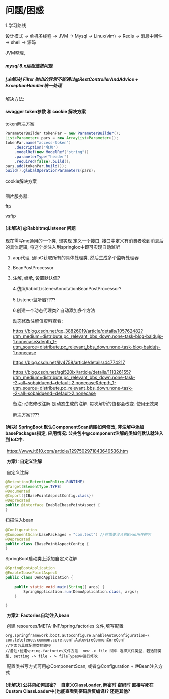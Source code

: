 # 问题/困惑

1.学习路线

设计模式  ->  单机多线程  -> JVM  -> Mysql  -> Linux(vim) -> Redis -> 消息中间件 -> shell -> 源码

JVM整理,



##### mysql 8.x远程连接问题



##### [未解决] Filter 抛出的异常不能通过@RestControllerAndAdvice + ExceptionHandler统一处理

解决方法: 



#### swagger token参数 和 cookie 解决方案

token解决方案

```java
ParameterBuilder tokenPar = new ParameterBuilder();
List<Parameter> pars = new ArrayList<Parameter>();
tokenPar.name("access-token")
    .description("令牌")
    .modelRef(new ModelRef("string"))
    .parameterType("header")
    .required(false).build();
pars.add(tokenPar.build());
build().globalOperationParameters(pars);
```

cookie解决方案

```java

```



图片服务器: 

ftp

vsftp



####  [未解决] @RabbitmqListener 问题 

现在需写mq通用的一个类, 想实现 定义一个接口, 接口中定义有消费者收到消息后的具体逻辑, 将这个类注入到springIoc中即可实现自动监听

1. aop代理, 通IoC获取所有的具体处理类, 然后生成多个监听处理器

2. BeanPostProcessor

3. 注解, 继承, 设置默认值?

   4.仿照RabbitListenerAnnotationBeanPostProcessor?

   5.Listener监听器????
   
   6.创建一个动态代理类? 自动添加多个方法
   
   
   
   动态修改注解值资料查看:
   
   https://blog.csdn.net/qq_38826019/article/details/105762482?utm_medium=distribute.pc_relevant_bbs_down.none-task-blog-baidujs-1.nonecase&depth_1-utm_source=distribute.pc_relevant_bbs_down.none-task-blog-baidujs-1.nonecase
   
   https://blog.csdn.net/jly4758/article/details/44774217
   
   https://blog.csdn.net/sgl520lxl/article/details/111326155?utm_medium=distribute.pc_relevant_bbs_down.none-task--2~all~sobaiduend~default-2.nonecase&depth_1-utm_source=distribute.pc_relevant_bbs_down.none-task--2~all~sobaiduend~default-2.nonecase
   
   备注:  动态修改注解 是动态生成的注解.  每次解析的值都会改变. 使用无效果
   
   
   
   解决方案????
   
   



#### [解决] SpringBoot 默认ComponentScan范围如何修改, 非注解中添加basePackages指定, 应用情况: 公共包中@component注解的类如何默认就注入到 IoC中.

​	https://www.it610.com/article/1297502971843649536.htm

​	**方案1: 自定义注解**

​	自定义注解

```java
@Retention(RetentionPolicy.RUNTIME)
@Target(ElementType.TYPE)
@Documented
@Import({IBasePointAspectConfig.class})
@Deprecated
public @interface EnableIbasePointAspect {
}
```

扫描注入bean

```java
@Configuration
@ComponentScan(basePackages = "com.test") //你需要注入的Bean所在的包
@Deprecated
public class IBasePointAspectConfig {
}
```

SpringBoot启动类上添加自定义注解

```java
@SpringBootApplication
@EnableIbasePointAspect
public class DemoApplication {

    public static void main(String[] args) {
        SpringApplication.run(DemoApplication.class, args);
    }

}
```

​	**方案2: Factories自动注入bean**

​	创建 resources/META-INF/spring.factories 文件,填写配置

```properties
org.springframework.boot.autoconfigure.EnableAutoConfiguration=\
com.telefence.common.core.conf.AutowireCommonCoreConf
//下面为具体配置类的路径
//备注:创建spring.factories文件方法  new -> file 回车 选择文件类型, 若选错类型, setting -> file - > fileTypes中进行修改
```

​	配置类书写方式可用@ComponentScan, 或者@Configuration + @Bean注入方式







#### [未解决] 公共包如何加密?　自定义ClassLoader, 解密时 密码时 直接写死在 Custom ClassLoader中(也能查看到密码后反编译)? 还是其他?